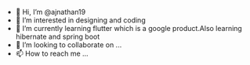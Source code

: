 - 👋 Hi, I’m @ajnathan19
- 👀 I’m interested in designing and coding
- 🌱 I’m currently learning flutter which is a google product.Also learning hibernate and spring boot
- 💞️ I’m looking to collaborate on ...
- 📫 How to reach me ...

<!---
ajnathan19/ajnathan19 is a ✨ special ✨ repository because its `README.md` (this file) appears on your GitHub profile.
You can click the Preview link to take a look at your changes.
--->
